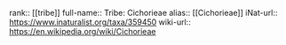 

rank:: [[tribe]]
full-name:: Tribe: Cichorieae
alias:: [[Cichorieae]]
iNat-url:: https://www.inaturalist.org/taxa/359450
wiki-url:: https://en.wikipedia.org/wiki/Cichorieae